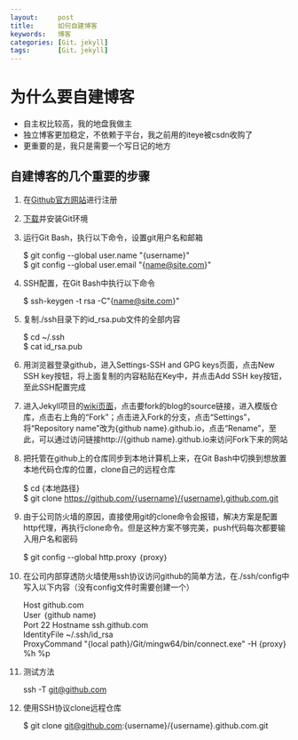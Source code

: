 ```yaml
---
layout:     post
title:      如何自建博客
keywords:   博客
categories: [Git，jekyll]
tags:	    [Git，jekyll]
---
```


# 为什么要自建博客

- 自主权比较高，我的地盘我做主  
- 独立博客更加稳定，不依赖于平台，我之前用的iteye被csdn收购了 
- 更重要的是，我只是需要一个写日记的地方 



## 自建博客的几个重要的步骤 


1. 在[Github官方网站](https://github.com/)进行注册 

2. [下载](https://git-for-windows.github.io/)并安装Git环境
3. 运行Git Bash，执行以下命令，设置git用户名和邮箱

	$ git config --global user.name "{username}"  
	$ git config --global user.email "{name@site.com}"
4. SSH配置，在Git Bash中执行以下命令

	$ ssh-keygen -t rsa -C"{name@site.com}"
5. 复制./ssh目录下的id_rsa.pub文件的全部内容

	$ cd ~/.ssh  
	$ cat id_rsa.pub

6. 用浏览器登录github，进入Settings-SSH and GPG keys页面，点击New SSH key按钮，将上面复制的内容粘贴在Key中，并点击Add SSH key按钮，至此SSH配置完成
7.  进入Jekyll项目的[wiki页面](https://github.com/jekyll/jekyll/wiki/sites)，点击要fork的blog的source链接，进入模版仓库，点击右上角的“Fork”；点击进入Fork的分支，点击“Settings”，将“Repository name”改为{github name}.github.io，点击“Rename”，至此，可以通过访问链接http://{github name}.github.io来访问Fork下来的网站

8.  把托管在github上的仓库同步到本地计算机上来，在Git Bash中切换到想放置本地代码仓库的位置，clone自己的远程仓库

	$ cd {本地路径}  
	$ git clone https://github.com/{username}/{username}.github.com.git
9. 由于公司防火墙的原因，直接使用git的clone命令会报错，解决方案是配置http代理，再执行clone命令。但是这种方案不够完美，push代码每次都要输入用户名和密码

	$ git config --global http.proxy ｛proxy｝
10. 在公司内部穿透防火墙使用ssh协议访问github的简单方法，在./ssh/config中写入以下内容（没有config文件时需要创建一个）

	Host github.com  
	User ｛github name｝  
	Port 22 
	Hostname ssh.github.com  
	IdentityFile ~/.ssh/id_rsa  
	ProxyCommand "{local path}/Git/mingw64/bin/connect.exe" -H {proxy} %h %p
11. 测试方法

	ssh -T git@github.com
12. 使用SSH协议clone远程仓库

	$ git clone git@github.com:{username}/{username}.github.com.git

